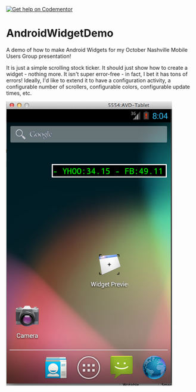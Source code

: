 [![Get help on Codementor](https://cdn.codementor.io/badges/get_help_github.svg)](https://www.codementor.io/zachmccormick?utm_source=github&utm_medium=button&utm_term=zachmccormick&utm_campaign=github)

AndroidWidgetDemo
=================

A demo of how to make Android Widgets for my October Nashville Mobile Users Group presentation!

It is just a simple scrolling stock ticker.  It should just show how to create a widget - nothing more.  It isn't super error-free - in fact, I bet it has tons of errors!  Ideally, I'd like to extend it to have a configuration activity, a configurable number of scrollers, configurable colors, configurable update times, etc.

![Screenshot](screenshot.png "Screenshot")
